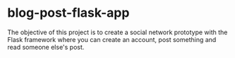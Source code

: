 # blog-post-flask-app

The objective of this project is to create a social network prototype with the Flask framework where you can create an account, post something and read someone else's post. 
